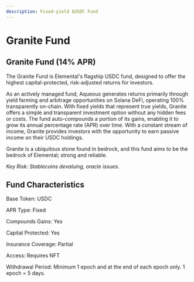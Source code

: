 ```yaml
---
description: Fixed-yield $USDC Fund
---
```


# Granite Fund

## Granite Fund (14% APR)

The Granite Fund is Elemental's flagship USDC fund, designed to offer the highest capital-protected, risk-adjusted returns for investors.

As an actively managed fund, Aqueous generates returns primarily through yield farming and arbitrage opportunities on Solana DeFi, operating 100% transparently on-chain. With fixed yields that represent true yields, Granite offers a simple and transparent investment option without any hidden fees or costs. The fund auto-compounds a portion of its gains, enabling it to grow its annual percentage rate (APR) over time. With a constant stream of income, Granite provides investors with the opportunity to earn passive income on their USDC holdings.

Granite is a ubiquitous stone found in bedrock, and this fund aims to be the bedrock of Elemental; strong and reliable.

_Key Risk: Stablecoins devaluing, oracle issues._

## Fund Characteristics

Base Token: USDC

APR Type: Fixed

Compounds Gains: Yes

Capital Protected: Yes

Insurance Coverage: Partial

Access: Requires NFT

Withdrawal Period: Minimum 1 epoch and at the end of each epoch only. 1 epoch = 5 days.
